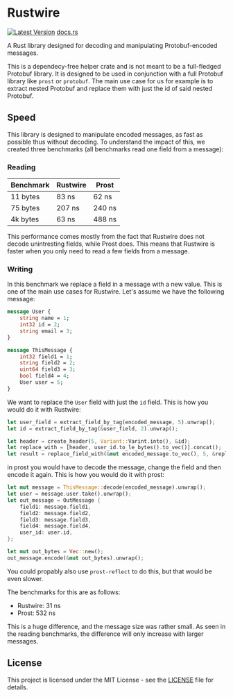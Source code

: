 # Rustwire

[![Latest Version](https://img.shields.io/crates/v/rustwire.svg)](https://crates.io/crates/rustwire)
[docs.rs](https://img.shields.io/docsrs/rustwire)

A Rust library designed for decoding and manipulating Protobuf-encoded messages.

This is a dependecy-free helper crate and is not meant to be a full-fledged Protobuf library. It is designed to be used in conjunction with a full Protobuf library like `prost` or `protobuf`. The main use case for us for example is to extract nested Protobuf and replace them with just the id of said nested Protobuf.

## Speed

This library is designed to manipulate encoded messages, as fast as possible thus without decoding. To understand the impact of this, we created three benchmarks (all benchmarks read one field from a message):

### Reading

| Benchmark | Rustwire | Prost  |
| --------- | -------- | ------ |
| 11 bytes  | 83 ns    | 62 ns  |
| 75 bytes  | 207 ns   | 240 ns |
| 4k bytes  | 63 ns    | 488 ns |

This performance comes mostly from the fact that Rustwire does not decode unintresting fields, while Prost does. This means that Rustwire is faster when you only need to read a few fields from a message.

### Writing

In this benchmark we replace a field in a message with a new value. This is one of the main use cases for Rustwire. Let's assume we have the following message:

```protobuf
message User {
    string name = 1;
    int32 id = 2;
    string email = 3;
}

message ThisMessage {
    int32 field1 = 1;
    string field2 = 2;
    uint64 field3 = 3;
    bool field4 = 4;
    User user = 5;
}
```

We want to replace the `User` field with just the `id` field. This is how you would do it with Rustwire:

```rust
let user_field = extract_field_by_tag(encoded_message, 5).unwrap();
let id = extract_field_by_tag(&user_field, 2).unwrap();

let header = create_header(5, Variant::Varint.into(), &id);
let replace_with = [header, user_id.to_le_bytes().to_vec()].concat();
let result = replace_field_with(&mut encoded_message.to_vec(), 5, &replace_with).unwrap();
```

in prost you would have to decode the message, change the field and then encode it again. This is how you would do it with prost:

```rust
let mut message = ThisMessage::decode(encoded_message).unwrap();
let user = message.user.take().unwrap();
let out_message = OutMessage {
    field1: message.field1,
    field2: message.field2,
    field3: message.field3,
    field4: message.field4,
    user_id: user.id,
};

let mut out_bytes = Vec::new();
out_message.encode(&mut out_bytes).unwrap();
```

You could propably also use `prost-reflect` to do this, but that would be even slower.

The benchmarks for this are as follows:

- Rustwire: 31 ns
- Prost: 532 ns

This is a huge difference, and the message size was rather small. As seen in the reading benchmarks, the difference will only increase with larger messages.

## License

This project is licensed under the MIT License - see the [LICENSE](LICENSE) file for details.
